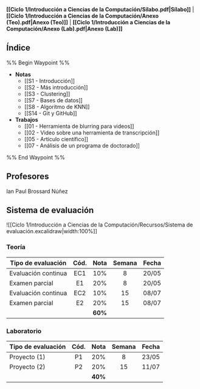**[[Ciclo 1/Introducción a Ciencias de la Computación/Sílabo.pdf|Sílabo]]** | **[[Ciclo 1/Introducción a Ciencias de la Computación/Anexo (Teo).pdf|Anexo (Teo)]]** | **[[Ciclo 1/Introducción a Ciencias de la Computación/Anexo (Lab).pdf|Anexo (Lab)]]**

## Índice

%% Begin Waypoint %%
- **Notas**
	- [[S1 - Introducción]]
	- [[S2 - Más introducción]]
	- [[S3 - Clustering]]
	- [[S7 - Bases de datos]]
	- [[S8 - Algoritmo de KNN]]
	- [[S14 - Git y GitHub]]
- **Trabajos**
	- [[01 - Herramienta de blurring para videos]]
	- [[02 - Video sobre una herramienta de transcripción]]
	- [[05 - Artículo científico]]
	- [[07 - Análisis de un programa de doctorado]]

%% End Waypoint %%

## Profesores

Ian Paul Brossard Núñez

## Sistema de evaluación

![[Ciclo 1/Introducción a Ciencias de la Computación/Recursos/Sistema de evaluación.excalidraw|width:100%]]

### Teoría

| Tipo de evaluación  | Cód. |  Nota   | Semana | Fecha |
| ------------------- | :--: | :-----: | :----: | :---: |
| Evaluación continua | EC1  |   10%   |   8    | 20/05 |
| Examen parcial      |  E1  |   20%   |   8    | 20/05 |
| Evaluación continua | EC2  |   10%   |   15   | 08/07 |
| Examen parcial      |  E2  |   20%   |   15   | 08/07 |
|                     |      | **60%** |        |       |

### Laboratorio

| Tipo de evaluación | Cód. |  Nota   | Semana | Fecha |
| ------------------ | :--: | :-----: | :----: | :---: |
| Proyecto (1)       |  P1  |   20%   |   8    | 23/05 |
| Proyecto (2)       |  P2  |   20%   |   15   | 11/07 |
|                    |      | **40%** |        |       |